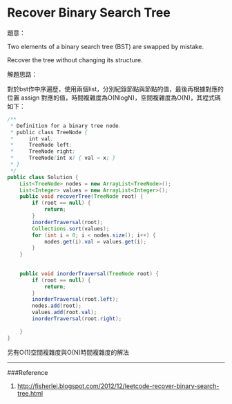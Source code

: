 # Recover Binary Search Tree

[]()

題意：

Two elements of a binary search tree (BST) are swapped by mistake.

Recover the tree without changing its structure.


解題思路：

對於bst作中序遍歷，使用兩個list，分別紀錄節點與節點的值，最後再根據對應的位置 assign 對應的值，時間複雜度為O(NlogN)，空間複雜度為O(N)，其程式碼如下：


```java
/**
 * Definition for a binary tree node.
 * public class TreeNode {
 *     int val;
 *     TreeNode left;
 *     TreeNode right;
 *     TreeNode(int x) { val = x; }
 * }
 */
public class Solution {
    List<TreeNode> nodes = new ArrayList<TreeNode>();
    List<Integer> values = new ArrayList<Integer>();
    public void recoverTree(TreeNode root) {
        if (root == null) {
            return;
        }
        inorderTraversal(root);
        Collections.sort(values);
        for (int i = 0; i < nodes.size(); i++) {
            nodes.get(i).val = values.get(i);
        }
    }
    
    
    public void inorderTraversal(TreeNode root) {
        if (root == null) {
            return;
        }
        inorderTraversal(root.left);
        nodes.add(root);
        values.add(root.val);
        inorderTraversal(root.right);
        
    }
}
```

另有O(1)空間複雜度與O(N)時間複雜度的解法

---
###Reference
1. http://fisherlei.blogspot.com/2012/12/leetcode-recover-binary-search-tree.html